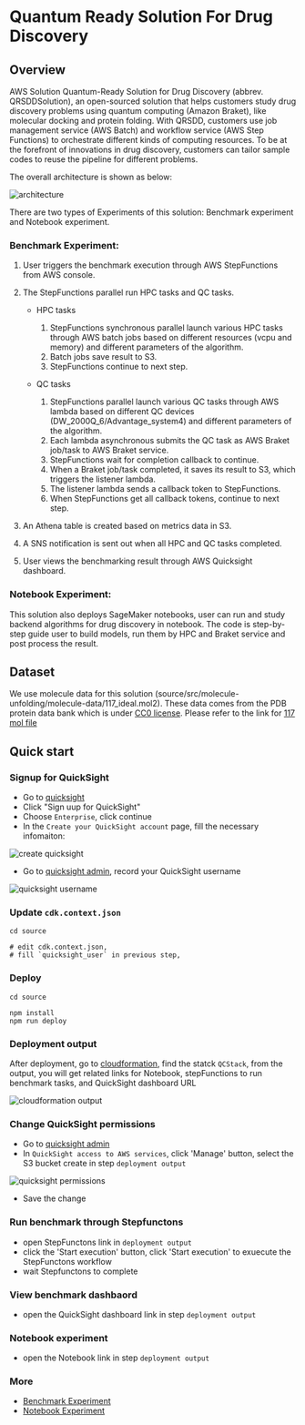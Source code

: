 # Quantum Ready Solution For Drug Discovery

## Overview 

AWS Solution Quantum-Ready Solution for Drug Discovery (abbrev. QRSDDSolution), an open-sourced solution that helps customers study drug discovery problems using quantum computing (Amazon Braket), like molecular docking and protein folding. With QRSDD, customers use job management service (AWS Batch) and workflow service (AWS Step Functions) to orchestrate different kinds of computing resources. To be at the forefront of innovations in drug discovery, customers can tailor sample codes to reuse the pipeline for different problems.

The overall architecture is shown as below:

![architecture](./docs/images/architecture.png)

There are two types of Experiments of this solution: Benchmark experiment and Notebook experiment.

### Benchmark Experiment:

1. User triggers the benchmark execution through AWS StepFunctions from AWS console.

1. The StepFunctions parallel run HPC tasks and QC tasks.

   - HPC tasks
      1. StepFunctions synchronous parallel launch various HPC tasks through AWS batch jobs based on different resources (vcpu and memory) and different parameters of the algorithm.
      1. Batch jobs save result to S3.
      1. StepFunctions continue to next step.
  
   - QC tasks
     1. StepFunctions parallel launch various QC tasks through AWS lambda based on different QC devices (DW_2000Q_6/Advantage_system4) and different parameters of the algorithm.
     1. Each lambda asynchronous submits the QC task as AWS Braket job/task to AWS Braket service. 
     1. StepFunctions wait for completion callback to continue.
     1. When a Braket job/task completed, it saves its result to S3, which triggers the listener lambda.
     1. The listener lambda sends a callback token to StepFunctions.
     1. When StepFunctions get all callback tokens, continue to next step.

1. An Athena table is created based on metrics data in S3.

1. A SNS notification is sent out when all HPC and QC tasks completed.

1. User views the benchmarking result through AWS Quicksight dashboard.

### Notebook Experiment:

This solution also deploys SageMaker notebooks, user can run and study backend algorithms for drug discovery in notebook. The code is step-by-step guide user to build models, run them by HPC and Braket service and post process the result. 

## Dataset

We use molecule data for this solution (source/src/molecule-unfolding/molecule-data/117_ideal.mol2). These data comes from the PDB protein data bank which is under [CC0 license](https://www.rcsb.org/pages/usage-policy). Please refer to the link for [117 mol file](https://www.rcsb.org/ligand/117)

## Quick start

### Signup for QuickSight
   - Go to [quicksight](https://quicksight.aws.amazon.com/sn/start)
   - Click "Sign uup for QuickSight"
   - Choose `Enterprise`, click continue
   - In the `Create your QuickSight account` page, fill the necessary infomaiton:
   
   ![create quicksight](./docs/images/create_quicksight.png) 
   
   - Go to [quicksight admin](https://us-east-1.quicksight.aws.amazon.com/sn/admin), record your QuickSight username
   
   ![quicksight username](./docs/images/quicksight_username.png)    

### Update `cdk.context.json`

```shell
cd source

# edit cdk.context.json, 
# fill `quicksight_user` in previous step, 

```

### Deploy 

```shell
cd source

npm install
npm run deploy

```

### Deployment output

 After deployment, go to [cloudformation](https://console.aws.amazon.com/cloudformation/home), find the statck `QCStack`, from the output, you will get related links for Notebook, stepFunctions to run benchmark tasks, and QuickSight dashboard URL

![cloudformation output](./docs/images/deploy_output.png)   


### Change QuickSight permissions

 - Go to [quicksight admin](https://us-east-1.quicksight.aws.amazon.com/sn/admin#aws) 
 - In `QuickSight access to AWS services`, click 'Manage' button, select the S3 bucket create in step `deployment output`

![quicksight permissions](./docs/images/quicksight_perm.png) 

 - Save the change 


### Run benchmark through Stepfunctons

 -  open StepFunctons link in `deployment output`
 -  click the 'Start execution' button, click 'Start execution' to exuecute the StepFunctons workflow
 -  wait Stepfunctons to complete

### View benchmark dashbaord

 - open the QuickSight dashboard link in step `deployment output`

### Notebook experiment 

 - open the Notebook link in step `deployment output`



### More 
 - [Benchmark Experiment](./docs/en/benchmark.md) 
 - [Notebook Experiment](./docs/en/notebook.md) 

